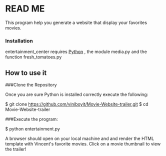 # READ ME

This program help you generate a website that display your favorites movies. 
  
### Installation

entertainment_center requires [Python](https://www.python.org/downloads/) , the module media.py and the function fresh_tomatoes.py  

## How to use it 

###Clone the Repository

Once you are sure Python is installed correctly execute the following:

$ git clone https://github.com/viniboyit/Movie-Website-trailer.git
$ cd Movie-Website-trailer

###Execute the program:

$ python entertainment.py

A browser should open on your local machine and and render the HTML template with Vincent's favorite movies. Click on a movie thumbnail to view the trailer!


